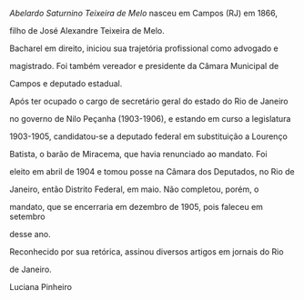 

*Abelardo Saturnino Teixeira de Melo* nasceu em Campos (RJ) em 1866,

filho de José Alexandre Teixeira de Melo.



Bacharel em direito, iniciou sua trajetória profissional como advogado e

magistrado. Foi também vereador e presidente da Câmara Municipal de

Campos e deputado estadual.



Após ter ocupado o cargo de secretário geral do estado do Rio de Janeiro

no governo de Nilo Peçanha (1903-1906), e estando em curso a legislatura

1903-1905, candidatou-se a deputado federal em substituição a Lourenço

Batista, o barão de Miracema, que havia renunciado ao mandato. Foi

eleito em abril de 1904 e tomou posse na Câmara dos Deputados, no Rio de

Janeiro, então Distrito Federal, em maio. Não completou, porém, o

mandato, que se encerraria em dezembro de 1905, pois faleceu em setembro

desse ano.



Reconhecido por sua retórica, assinou diversos artigos em jornais do Rio

de Janeiro.



Luciana Pinheiro



